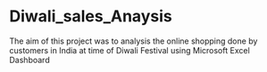 # Diwali_sales_Anaysis
The aim of this project was to analysis the online shopping done by customers in 
India at time of Diwali Festival
using Microsoft Excel Dashboard
